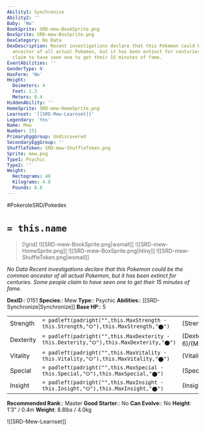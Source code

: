 ```yaml
---
Ability1: Synchronize
Ability2: ''
Baby: 'No'
BookSprite: SRD-mew-BookSprite.png
BoxSprite: SRD-mew-BoxSprite.png
DexCategory: No Data
DexDescription: Recent investigations declare that this Pokemon could be the common
  ancestor of all actual Pokemon, but it has been extinct for centuries. Some people
  claim to have seen one to get their 15 minutes of fame.
EventAbilities: ''
GenderType: N
HasForm: 'No'
Height:
  Deimeters: 4
  Feet: 1.3
  Meters: 0.4
HiddenAbility: ''
HomeSprite: SRD-mew-HomeSprite.png
Learnset: '[[SRD-Mew-Learnset]]'
Legendary: 'Yes'
Name: Mew
Number: 151
PrimaryEggGroup: Undiscovered
SecondaryEggGroup: ''
ShuffleToken: SRD-mew-ShuffleToken.png
Sprite: mew.png
Type1: Psychic
Type2: ''
Weight:
  Hectograms: 40
  Kilograms: 4.0
  Pounds: 8.8
---
```


#PokeroleSRD/Pokedex

# `= this.name`

> [!grid]
> ![[SRD-mew-BookSprite.png|wsmall]]
> ![[SRD-mew-HomeSprite.png]]
> ![[SRD-mew-BoxSprite.png|htiny]]
> ![[SRD-mew-ShuffleToken.png|wsmall]]


*No Data*
*Recent investigations declare that this Pokemon could be the common ancestor of all actual Pokemon, but it has been extinct for centuries. Some people claim to have seen one to get their 15 minutes of fame.*

**DexID**:: 0151
**Species**:: Mew
**Type**:: Psychic
**Abilities**:: [[SRD-Synchronize|Synchronize]]
**Base HP**:: 5

|           |                                                                                        |                                          |
| --------- | -------------------------------------------------------------------------------------- | ---------------------------------------- |
| Strength  | `= padleft(padright("",this.MaxStrength - this.Strength,"⭘"),this.MaxStrength,"⬤")`    | (Strength::6)/(MaxStrength::6)   |
| Dexterity | `= padleft(padright("",this.MaxDexterity - this.Dexterity,"⭘"),this.MaxDexterity,"⬤")` | (Dexterity:: 6)/(MaxDexterity::6) |
| Vitality  | `= padleft(padright("",this.MaxVitality - this.Vitality,"⭘"),this.MaxVitality,"⬤")`    | (Vitality::6)/(MaxVitality::6)   |
| Special   | `= padleft(padright("",this.MaxSpecial - this.Special,"⭘"),this.MaxSpecial,"⬤")`       | (Special::6)/(MaxSpecial::6)     |
| Insight   | `= padleft(padright("",this.MaxInsight - this.Insight,"⭘"),this.MaxInsight,"⬤")`       | (Insight::6)/(MaxInsight::6)     |


**Recommended Rank**:: Master
**Good Starter**:: No
**Can Evolve**:: No
**Height**: 1'3" / 0.4m
**Weight**: 8.8lbs / 4.0kg

![[SRD-Mew-Learnset]]